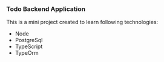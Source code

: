 ### Todo Backend Application

This is a mini project created to learn following technologies:

- Node
- PostgreSql
- TypeScript
- TypeOrm